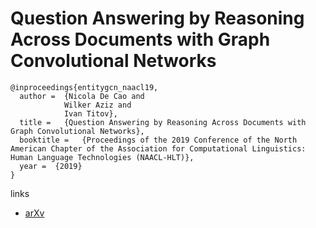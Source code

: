 # Question Answering by Reasoning Across Documents with Graph Convolutional Networks

```
@inproceedings{entitygcn_naacl19,
  author =  {Nicola De Cao and
            Wilker Aziz and
            Ivan Titov},
  title =   {Question Answering by Reasoning Across Documents with Graph Convolutional Networks},
  booktitle =   {Proceedings of the 2019 Conference of the North American Chapter of the Association for Computational Linguistics: Human Language Technologies (NAACL-HLT)},
  year =  {2019}
}
```

links
- [arXv](https://arxiv.org/abs/1808.09920)
